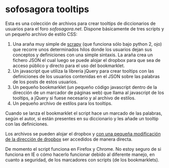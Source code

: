 # sofosagora tooltips

Esta es una colección de archivos para crear tooltips de diccionarios de usuarios para el foro _sofosagora.net_. Dispone básicamente de tres scripts y un pequeño archivo de estilo CSS:

1. Una araña muy simple de [scrapy](http://scrapy.org/) (que funciona sólo bajo python 2, ojo) que recorre unos determinados hilos donde los usuarios dejan sus conceptos y definiciones con una simple sintaxis. La araña crea un fichero JSON el cual luego se puede alojar el dropbox para que sea de acceso público y directo para el uso del bookmarklet.
2. Un javascript que utiliza la librería jQuery para crear tooltips con las definiciones de los usuarios contenidas en el JSON sobre las palabras de los posts de estos usuarios.
3. Un pequeño bookmarklet (un pequeño código javascript dentro de la dirección de un marcador de páginas web) que llama al javascript de los tooltips, a jQuery si fuese necesario y al archivo de estilos.
4. Un pequeño archivo de estilos para los tooltips.

Cuando se lanza el bookmarklet el script hace un marcado de las palabras, según el autor, si están presentes en su diccionario y les añade un tooltip con las definiciones.

Los archivos se pueden alojar el dropbox y [con una pequeña modificación de la dirección de dropbox](http://techapple.net/2014/04/trick-obtain-direct-download-links-dropbox-files-dropbox-direct-link-maker-tool-cloudlinker/) ser accedidos de manera directa.

De momento el script funciona en Firefox y Chrome. No estoy seguro de si funciona en IE o cómo hacerlo funcionar debido al diferente manejo, en cuanto a seguridad, de los marcadores con scripts (de los bookmarklets).
